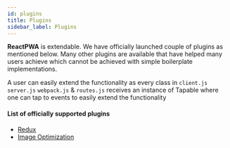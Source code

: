 ```yaml
---
id: plugins
title: Plugins
sidebar_label: Plugins
---
```


**ReactPWA** is extendable. We have officially launched couple of plugins as mentioned below. Many other plugins are available 
that have helped many users achieve which cannot be achieved with simple boilerplate implementations.

A user can easily extend the functionality as every class in `client.js` `server.js` `webpack.js` & `routes.js` receives an instance of Tapable 
where one can tap to events to easily extend the functionality

#### List of officially supported plugins
  - [Redux](plugin-redux.md)
  - [Image Optimization](plugin-image-optimization.md)


<script async src="//pagead2.googlesyndication.com/pagead/js/adsbygoogle.js"></script>
<ins class="adsbygoogle"
     style="display:block"
     data-ad-client="ca-pub-7586505628408924"
     data-ad-slot="5652642939"
     data-ad-format="auto"></ins>
<script>
(adsbygoogle = window.adsbygoogle || []).push({});
</script>